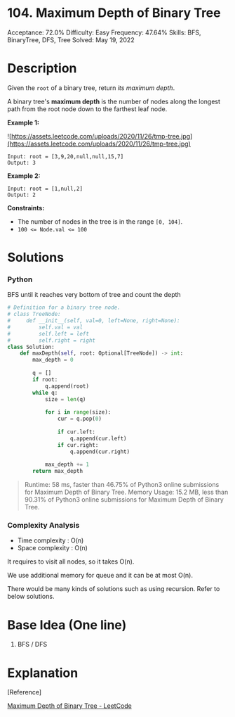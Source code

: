 # 104. Maximum Depth of Binary Tree

Acceptance: 72.0%
Difficulty: Easy
Frequency: 47.64%
Skills: BFS, BinaryTree, DFS, Tree
Solved: May 19, 2022

# Description

Given the `root` of a binary tree, return *its maximum depth*.

A binary tree's **maximum depth** is the number of nodes along the longest path from the root node down to the farthest leaf node.

**Example 1:**

![https://assets.leetcode.com/uploads/2020/11/26/tmp-tree.jpg](https://assets.leetcode.com/uploads/2020/11/26/tmp-tree.jpg)

```
Input: root = [3,9,20,null,null,15,7]
Output: 3

```

**Example 2:**

```
Input: root = [1,null,2]
Output: 2

```

**Constraints:**

- The number of nodes in the tree is in the range `[0, 104]`.
- `100 <= Node.val <= 100`

# Solutions

### Python

BFS until it reaches very bottom of tree and count the depth

```python
# Definition for a binary tree node.
# class TreeNode:
#     def __init__(self, val=0, left=None, right=None):
#         self.val = val
#         self.left = left
#         self.right = right
class Solution:
    def maxDepth(self, root: Optional[TreeNode]) -> int:
        max_depth = 0
        
        q = []
        if root:
            q.append(root)
        while q:
            size = len(q)
            
            for i in range(size):
                cur = q.pop(0)
                    
                if cur.left:
                    q.append(cur.left)
                if cur.right:
                    q.append(cur.right)
                
            max_depth += 1
        return max_depth
```

> Runtime: 58 ms, faster than 46.75% of Python3 online submissions for Maximum Depth of Binary Tree.
Memory Usage: 15.2 MB, less than 90.31% of Python3 online submissions for Maximum Depth of Binary Tree.
> 

### Complexity Analysis

- Time complexity : O(n)
- Space complexity : O(n)

It requires to visit all nodes, so it takes O(n).

We use additional memory for queue and it can be at most O(n).

There would be many kinds of solutions such as using recursion. Refer to below solutions.

# Base Idea (One line)

1. BFS / DFS

# Explanation

[Reference]

[Maximum Depth of Binary Tree - LeetCode](https://leetcode.com/problems/maximum-depth-of-binary-tree/solution/)